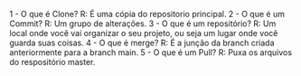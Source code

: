 1 - O que é Clone?
    R: É uma cópia do repositorio principal.
2 - O que é um Commit?
    R: Um grupo de alterações.
3 - O que é um repositório?
    R: Um local onde você vai organizar o seu projeto, ou seja um lugar onde você guarda suas coisas.
4 - O que é merge?
    R: É a junção da branch criada anteriormente para a branch main.
5 - O que é um Pull?
    R: Puxa os arquivos do respositório master.                